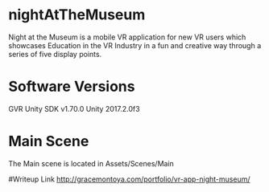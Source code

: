 # nightAtTheMuseum
Night at the Museum is a mobile VR application for new VR users which showcases Education in the VR Industry in a fun and creative way through a series of five display points.

# Software Versions
GVR Unity SDK v1.70.0 
Unity 2017.2.0f3 

# Main Scene
The Main scene is located in Assets/Scenes/Main

#Writeup Link
http://gracemontoya.com/portfolio/vr-app-night-museum/
